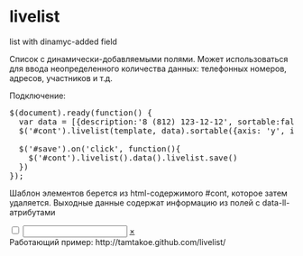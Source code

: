 livelist
========

list with dinamyc-added field

Список с динамически-добавляемыми полями. Может использоваться для ввода неопределенного количества данных: телефонных номеров, адресов, участников и т.д.

Подключение:
<pre>
$(document).ready(function() {
  var data = [{description:'8 (812) 123-12-12', sortable:false, deletable:false},{description:'+7 921 123-45-67'}]
  $('#cont').livelist(template, data).sortable({axis: 'y', items:'.sortable'});

  $('#save').on('click', function(){
    $('#cont').livelist().data().livelist.save()
  })
});
</pre>
Шаблон элементов берется из html-содержимого #cont, которое затем удаляется.
Выходные данные содержат информацию из полей с data-ll-атрибутами
<div id="cont">
  <div>
    <input type="checkbox" class="flag" data-ll="flag">
    <input type="text" class="linegen" data-ll="description"></input>
    <a href="#" class="close">×</a>
  </div>
</div>
</pre>
Работающий пример:
http://tamtakoe.github.com/livelist/
		